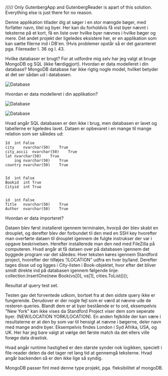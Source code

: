 ///// Only GutenbergApp and GutenbergReader is apart of this solution. Everything else is just there for no reason.

Denne applikation tillader dig at søger i en stor mængde bøger, med forfatter navn, titel og byer. Her kan du forholdvis få vist byer nævnt i teksterne på et kort, få en liste over hvilke byer nævnes i hvilke bøger og mere.
Det andet projekt der ligeledes eksistere her, er en applikation som kan sætte filerne ind i DB'en.  (Hvis problemer opstår så er det garanteret pga. Filereader l. 36 og  l. 43.



Hvilke databaser er brugt?
For at udfordre mig selv har jeg valgt at bruge MongoDB og SQL (ikke færdiggjort). 
Hvordan er data modelleret i din database?
MongoDB database har ikke rigtig nogle model, hvilket betyder at det ser sådan ud i databasen.


![Database](https://i.imgur.com/NEfDltX.png)

Hvordan er data modelleret i din applikation?


![Database]( https://i.imgur.com/hPcTlIH.png)


![Database]( https://i.imgur.com/JCj14kr.png)

Hvad angår SQL databasen er den ikke i brug, men databasen er lavet og tabellerne er ligeledes lavet. Dataen er opbevaret i en mange til mange relation som ser således ud:


 	Id	int	False	 
  	city	nvarchar(50)	True	 
  	city_ascii	nvarchar(50)	True	 
 	lat	nvarchar(50)	True	 
     	ing	nvarchar(50)	True	 
 	country	nvarchar(50)	True	 
 	 	 	 	 

 	Id	int	False	 
 	Bookid	int	True	 
 	Cityid	int	True	 
 	 	 	 	 

 	id	int	False	 
 	Title	nvarchar(50)	True	 
 	Author	nvarchar(50)	True	 
 	 	 	 	 

Hvordan er data importeret?

Dataen blev først installeret igennem terminalen, hvorpå der blev skabt en drouplet, og derefter blev der forbundet til den med en SSH key hvorefter man overførte dataen til drouplet igennem de fulgte instrukser der var i opgave beskrivelsen. Herefter installerede man den ned med FileZilla på computeren. 
Hvad angår at få dataen over på databasen igennem det byggede program var det således:
Hver teksten køres igennem Standford project, hvorefter der tilføjes ”/LOCATION” udfra en hver by/land. Derefter tages disse ud og ligges i City-listen i Book-objektet, hvor efter det bliver smidt direkte ind på databasen igennem følgende linje:
  collection.InsertOne(new Book(vs[0], vs[1], cities.ToList()));

Resultat af query test set. 

Testen gav det forventede udkom, bortset fra at den sidste query ikke er fungerende. Derudover er der nogle fejl som er værd at nævne ude de resteren queries. Blandt dem er at byer bestående er to ord, eksempelvis "New York" kan ikke vises da Standford Project viser dem som seperate byer. (NEW/LOCATION YORK/LOCATION).
En anden fejlkilde der kan være i resultaterne er at den by som var til hensigt at nævne i bøgerne, deler navn med mange andre byer. Eksempelvis findes London i Syd Afrika, USA, og UK. Her har jeg bare valgt at vælge det første match da det ellers ville forøge data drastisk. 

Hvad angår runtime hastighed er den største synder nok logikken, specielt i file-reader delen da det tager ret lang tid at gennemgå teksterne. Hvad angår backenden så er den ikke lige så syndig.

MongoDB passer fint med denne type projekt, pga. fleksibilitet af mongoDB. 
